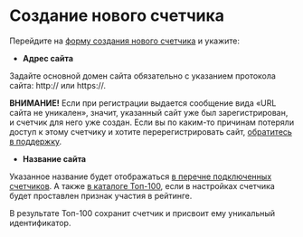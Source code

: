 # Создание нового счетчика

Перейдите на [форму создания нового счетчика](https://stat.top100.rambler.ru/create) и укажите:

* **Адрес сайта**

Задайте основной домен сайта обязательно с указанием протокола сайта: http:// или https://.

**ВНИМАНИЕ!** Если при регистрации выдается сообщение вида «URL сайта не уникален», значит, указанный сайт уже был зарегистрирован, и счетчик для него уже создан. Если вы по каким-то причинам потеряли доступ к этому счетчику и хотите перерегистрировать сайт, [обратитесь в поддержку](https://help.rambler.ru/feedback/top100/).

* **Название сайта**

Указанное название будет отображаться [в перечне подключенных счетчиков](http://stat.top100.rambler.ru/projects/). А также [в каталоге Топ-100](http://top100.rambler.ru), если в настройках счетчика будет проставлен признак участия в рейтинге.

В результате Топ-100 сохранит счетчик и присвоит ему уникальный идентификатор.
